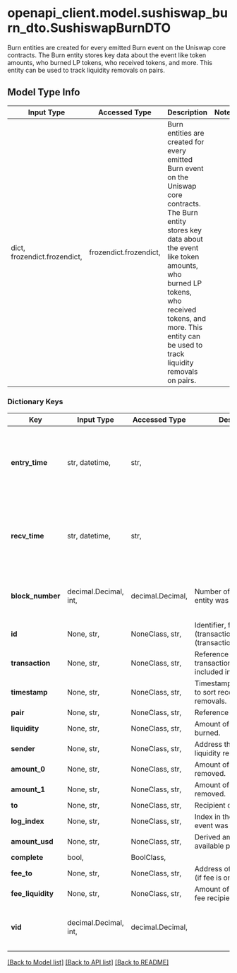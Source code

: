 # openapi_client.model.sushiswap_burn_dto.SushiswapBurnDTO

Burn entities are created for every emitted Burn event on the Uniswap core contracts. The Burn entity stores key data about the event like token amounts, who burned LP tokens, who received tokens, and more. This entity can be used to track liquidity removals on pairs.

## Model Type Info
Input Type | Accessed Type | Description | Notes
------------ | ------------- | ------------- | -------------
dict, frozendict.frozendict,  | frozendict.frozendict,  | Burn entities are created for every emitted Burn event on the Uniswap core contracts. The Burn entity stores key data about the event like token amounts, who burned LP tokens, who received tokens, and more. This entity can be used to track liquidity removals on pairs. | 

### Dictionary Keys
Key | Input Type | Accessed Type | Description | Notes
------------ | ------------- | ------------- | ------------- | -------------
**entry_time** | str, datetime,  | str,  |  | [optional] value must conform to RFC-3339 date-time
**recv_time** | str, datetime,  | str,  |  | [optional] value must conform to RFC-3339 date-time
**block_number** | decimal.Decimal, int,  | decimal.Decimal,  | Number of block in which entity was recorded. | [optional] value must be a 64 bit integer
**id** | None, str,  | NoneClass, str,  | Identifier, format: (transaction id):(transaction.burns.length). | [optional] 
**transaction** | None, str,  | NoneClass, str,  | Reference to the transaction Burn was included in. | [optional] 
**timestamp** | None, str,  | NoneClass, str,  | Timestamp of Burn, used to sort recent liquidity removals. | [optional] 
**pair** | None, str,  | NoneClass, str,  | Reference to pair. | [optional] 
**liquidity** | None, str,  | NoneClass, str,  | Amount of liquidity tokens burned. | [optional] 
**sender** | None, str,  | NoneClass, str,  | Address that initiated the liquidity removal. | [optional] 
**amount_0** | None, str,  | NoneClass, str,  | Amount of token0 removed. | [optional] 
**amount_1** | None, str,  | NoneClass, str,  | Amount of token1 removed. | [optional] 
**to** | None, str,  | NoneClass, str,  | Recipient of tokens. | [optional] 
**log_index** | None, str,  | NoneClass, str,  | Index in the transaction event was emitted. | [optional] 
**amount_usd** | None, str,  | NoneClass, str,  | Derived amount based on available prices of tokens. | [optional] 
**complete** | bool,  | BoolClass,  |  | [optional] 
**fee_to** | None, str,  | NoneClass, str,  | Address of fee recipient (if fee is on). | [optional] 
**fee_liquidity** | None, str,  | NoneClass, str,  | Amount of tokens sent to fee recipient (if fee is on). | [optional] 
**vid** | decimal.Decimal, int,  | decimal.Decimal,  |  | [optional] value must be a 64 bit integer

[[Back to Model list]](../../README.md#documentation-for-models) [[Back to API list]](../../README.md#documentation-for-api-endpoints) [[Back to README]](../../README.md)

